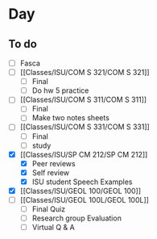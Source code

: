 

# Day 

## To do
- [ ] Fasca
- [ ] [[Classes/ISU/COM S 321/COM S 321]]
	- [ ] Final
	- [ ] Do hw 5 practice
- [ ] [[Classes/ISU/COM S 311/COM S 311]]
	- [ ] Final
	- [ ] Make two notes sheets
- [ ] [[Classes/ISU/COM S 331/COM S 331]]
	- [ ] Final
	- [ ] study
- [x] [[Classes/ISU/SP CM 212/SP CM 212]]
	- [x]  Peer reviews	
	- [x]  Self review 
	- [x]   ISU student Speech Examples
- [x]  [[Classes/ISU/GEOL 100/GEOL 100]]
- [ ]  [[Classes/ISU/GEOL 100L/GEOL 100L]]
	- [ ]  Final Quiz
	- [ ]  Research group Evaluation 
	- [ ]  Virtual Q & A 
